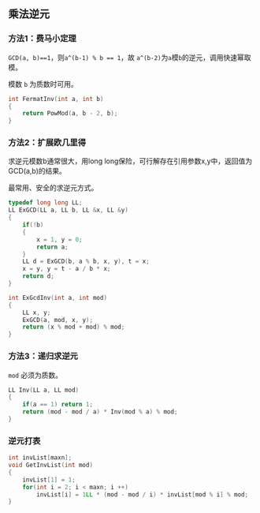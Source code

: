 
## 乘法逆元

### 方法1：费马小定理

`GCD(a, b)==1`，则`a^(b-1) % b == 1`，故 `a^(b-2)`为`a`模`b`的逆元，调用快速幂取模。

模数 `b` 为质数时可用。

```cpp
int FermatInv(int a, int b)
{
    return PowMod(a, b - 2, b);
}
```

### 方法2：扩展欧几里得

求逆元模数b通常很大，用long long保险，可行解存在引用参数x,y中，返回值为GCD(a,b)的结果。

最常用、安全的求逆元方式。

```cpp
typedef long long LL;  
LL ExGCD(LL a, LL b, LL &x, LL &y)
{
    if(!b)
    {
        x = 1, y = 0;
        return a;
    }
    LL d = ExGCD(b, a % b, x, y), t = x;
    x = y, y = t - a / b * x;
    return d; 
}
```

```cpp
int ExGcdInv(int a, int mod)
{
    LL x, y;
    ExGCD(a, mod, x, y);
    return (x % mod + mod) % mod;
}
```

### 方法3：递归求逆元

`mod` 必须为质数。

```cpp
LL Inv(LL a, LL mod)
{
    if(a == 1) return 1;
    return (mod - mod / a) * Inv(mod % a) % mod;
}
```

### 逆元打表

```cpp
int invList[maxn];
void GetInvList(int mod)
{
    invList[1] = 1;
    for(int i = 2; i < maxn; i ++)
        invList[i] = 1LL * (mod - mod / i) * invList[mod % i] % mod;
}
```
